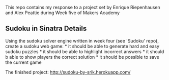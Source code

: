 This repo contains my response to a project set by Enrique Riepenhausen and Alex Peattie during Week five of Makers Academy

Sudoku in Sinatra Details
-------------------------
Using the sudoku solver engine written in week four (see 'Sudoku' repo), create a sudoku web game:
	* it should be able to generate hard and easy sudoku puzzles
	* it should be able to highlight incorrect answers
	* it should b able to show players the correct solution
	* it should be possible to save the current game

The finished project: http://sudoku-by-srik.herokuapp.com/